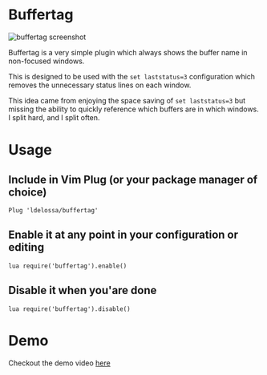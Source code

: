 # Buffertag

![buffertag screenshot](https://user-images.githubusercontent.com/5642902/179378193-d75a9ea6-a806-4f9a-8a18-7320e401aad5.png)

Buffertag is a very simple plugin which always shows the buffer name in non-focused
windows.

This is designed to be used with the `set laststatus=3` configuration which removes
the unnecessary status lines on each window.

This idea came from enjoying the space saving of `set laststatus=3` but missing
the ability to quickly reference which buffers are in which windows. I split 
hard, and I split often. 

# Usage

## Include in Vim Plug (or your package manager of choice)
```
Plug 'ldelossa/buffertag'
```

## Enable it at any point in your configuration or editing
```
lua require('buffertag').enable()
```

## Disable it when you'are done
```
lua require('buffertag').disable()
```

# Demo

Checkout the demo video [here](https://youtu.be/NhhsLYnYjRU)
